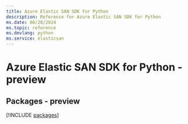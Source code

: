 ```yaml
---
title: Azure Elastic SAN SDK for Python
description: Reference for Azure Elastic SAN SDK for Python
ms.date: 08/28/2024
ms.topic: reference
ms.devlang: python
ms.service: elasticsan
---
```

# Azure Elastic SAN SDK for Python - preview
## Packages - preview
[!INCLUDE [packages](elastic-san-index.md)]